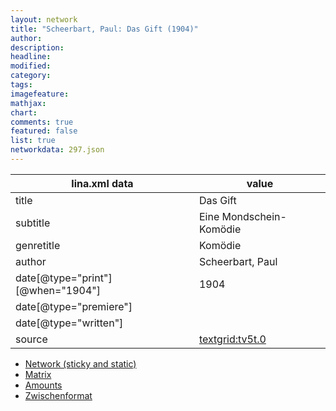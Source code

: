 ```yaml
---
layout: network
title: "Scheerbart, Paul: Das Gift (1904)"
author:
description:
headline:
modified:
category:
tags:
imagefeature: 
mathjax: 
chart: 
comments: true
featured: false
list: true
networkdata: 297.json
---
```

lina.xml data  | value
------------- | -------------
title|Das Gift
subtitle|Eine Mondschein-Komödie
genretitle|Komödie
author|Scheerbart, Paul
date[@type="print"][@when="1904"]|1904
date[@type="premiere"]|
date[@type="written"]|
source|[textgrid:tv5t.0](https://textgridlab.org/1.0/tgcrud-public/rest/textgrid:tv5t.0/data)



* [Network (sticky and static)](/linas/network297)
* [Matrix](/linas/matrix297)
* [Amounts](/linas/amount297)
* [Zwischenformat](/linas/lina297 )
